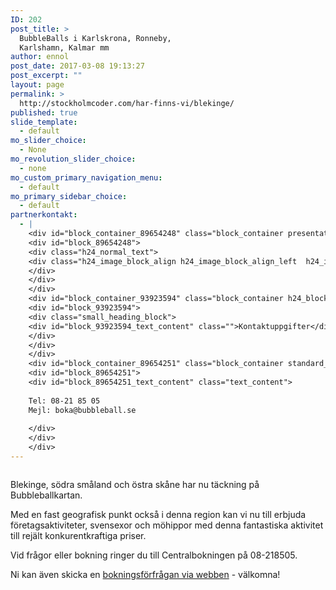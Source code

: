 ```yaml
---
ID: 202
post_title: >
  BubbleBalls i Karlskrona, Ronneby,
  Karlshamn, Kalmar mm
author: ennol
post_date: 2017-03-08 19:13:27
post_excerpt: ""
layout: page
permalink: >
  http://stockholmcoder.com/har-finns-vi/blekinge/
published: true
slide_template:
  - default
mo_slider_choice:
  - None
mo_revolution_slider_choice:
  - none
mo_custom_primary_navigation_menu:
  - default
mo_primary_sidebar_choice:
  - default
partnerkontakt:
  - |
    <div id="block_container_89654248" class="block_container presentation_image_block">
    <div id="block_89654248">
    <div class="h24_normal_text">
    <div class="h24_image_block_align h24_image_block_align_left  h24_image_block_radius_medium h24_image_block_shadow "><img id="block_img_89654248" class="presentation_image_block_image" title="" src="http://dst15js82dk7j.cloudfront.net/183390/54997425-BLth4.jpg" alt="" /></div>
    </div>
    </div>
    </div>
    <div id="block_container_93923594" class="block_container h24_block_heading">
    <div id="block_93923594">
    <div class="small_heading_block">
    <div id="block_93923594_text_content" class="">Kontaktuppgifter</div>
    </div>
    </div>
    </div>
    <div id="block_container_89654251" class="block_container standard_text_block text_block">
    <div id="block_89654251">
    <div id="block_89654251_text_content" class="text_content">
    
    Tel: 08-21 85 05
    Mejl: boka@bubbleball.se
    
    </div>
    </div>
    </div>
---
```

<div id="block_container_93923595" class="block_container presentation_image_block">
<div id="block_93923595">
<div class="h24_normal_text">
<div class="h24_image_block_align h24_image_block_align_left    "><img id="block_img_93923595" class="presentation_image_block_image" title="" src="http://h24-original.s3.amazonaws.com/183390/19427472-fGRpb.jpg" alt="" /></div>
</div>
</div>
</div>
<div id="block_container_89654250" class="block_container standard_text_block text_block">
<div id="block_89654250">
<div id="block_89654250_text_content" class="text_content">

Blekinge, södra småland och östra skåne har nu täckning på Bubbleballkartan.

Med en fast geografisk punkt också i denna region kan vi nu till erbjuda företagsaktiviteter, svensexor och möhippor med denna fantastiska aktivitet till rejält konkurentkraftiga priser.

Vid frågor eller bokning ringer du till Centralbokningen på 08-218505.

Ni kan även skicka en <a href="http://www.bubbleball.se/boka/bokningsformul%C3%A4r-24254264">bokningsförfrågan via webben</a> - välkomna!

</div>
</div>
</div>